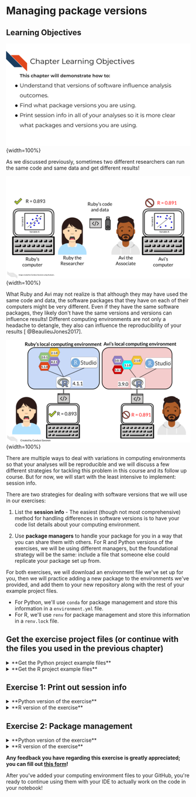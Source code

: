 


# Managing package versions

## Learning Objectives

![](resources/images/06-package-management_files/figure-docx//1LMurysUhCjZb7DVF6KS9QmJ5NBjwWVjRn40MS9f2noE_gf62875ddf7_0_394.png){width=100%}

As we discussed previously, sometimes two different researchers can run the same code and same data and get different results!

![](resources/images/06-package-management_files/figure-docx//1LMurysUhCjZb7DVF6KS9QmJ5NBjwWVjRn40MS9f2noE_gf1accd298e_0_673.png){width=100%}

What Ruby and Avi may not realize is that although they may have used the same code and data, the software packages that they have on each of their computers might be very different. Even if they have the same software packages, they likely don't have the same versions and versions can influence results! Different computing environments are not only a headache to detangle, they also can influence the reproducibility of your results [ @BeaulieuJones2017].

![](resources/images/06-package-management_files/figure-docx//1LMurysUhCjZb7DVF6KS9QmJ5NBjwWVjRn40MS9f2noE_gf62875ddf7_0_404.png){width=100%}

There are multiple ways to deal with variations in computing environments so that your analyses will be reproducible and we will discuss a few different strategies for tackling this problem in this course and its follow up course. But for now, we will start with the least intensive to implement: session info.

There are two strategies for dealing with software versions that we will use in our exercises:

1. List the **session info** - The easiest (though not most comprehensive) method for handling differences in software versions is to have your code list details about your computing environment.

2. Use **package managers** to handle your package for you in a way that you can share them with others. For R and Python versions of the exercises, we will be using different managers, but the foundational strategy will be the same: include a file that someone else could replicate your package set up from.

For both exercises, we will download an environment file we've set up for you, then we will practice adding a new package to the environments we've provided, and add them to your new repository along with the rest of your example project files.

- For Python, we'll use `conda` for package management and store this information in a `environment.yml` file.
- For R, we'll use `renv` for package management and store this information in a `renv.lock` file.

## Get the exercise project files (or continue with the files you used in the previous chapter)

<details> <summary>**Get the Python project example files**</summary>
[Click this link to download](https://raw.githubusercontent.com/jhudsl/Reproducibility_in_Cancer_Informatics/main/chapter-zips/python-heatmap-chapt-6.zip).



Now double click your chapter zip file to unzip. For Windows you may have to [follow these instructions](https://support.microsoft.com/en-us/windows/zip-and-unzip-files-f6dde0a7-0fec-8294-e1d3-703ed85e7ebc)).


</details>

<details> <summary>**Get the R project example files**</summary>
[Click this link to download](https://raw.githubusercontent.com/jhudsl/Reproducibility_in_Cancer_Informatics/main/chapter-zips/r-heatmap-chapt-6.zip).



Now double click your chapter zip file to unzip. For Windows you may have to [follow these instructions](https://support.microsoft.com/en-us/windows/zip-and-unzip-files-f6dde0a7-0fec-8294-e1d3-703ed85e7ebc)).


</details>

## Exercise 1: Print out session info

<details> <summary>**Python version of the exercise**</summary>

In your scientific notebook, you'll need to add two items.  
1. Add the `import session_info` to a code chunk at the beginning of your notebook.  
2. Add `session_info.show()` to a new code chunk at the very end of your notebook.  
3. Save your notebook and add it to GitHub.  

</details>

<details> <summary>**R version of the exercise**</summary>

1. In your Rmd file, add a chunk in the very end that looks like this:
`````

```r
sessionInfo()
```

```
## R version 4.0.2 (2020-06-22)
## Platform: x86_64-pc-linux-gnu (64-bit)
## Running under: Ubuntu 20.04.3 LTS
## 
## Matrix products: default
## BLAS/LAPACK: /usr/lib/x86_64-linux-gnu/openblas-pthread/libopenblasp-r0.3.8.so
## 
## locale:
##  [1] LC_CTYPE=en_US.UTF-8       LC_NUMERIC=C              
##  [3] LC_TIME=en_US.UTF-8        LC_COLLATE=en_US.UTF-8    
##  [5] LC_MONETARY=en_US.UTF-8    LC_MESSAGES=C             
##  [7] LC_PAPER=en_US.UTF-8       LC_NAME=C                 
##  [9] LC_ADDRESS=C               LC_TELEPHONE=C            
## [11] LC_MEASUREMENT=en_US.UTF-8 LC_IDENTIFICATION=C       
## 
## attached base packages:
## [1] stats     graphics  grDevices utils     datasets  methods   base     
## 
## loaded via a namespace (and not attached):
##  [1] knitr_1.33      magrittr_1.5    hms_0.5.3       R6_2.4.1       
##  [5] rlang_0.4.10    stringr_1.4.0   httr_1.4.2      tools_4.0.2    
##  [9] xfun_0.26       htmltools_0.5.0 ellipsis_0.3.1  yaml_2.2.1     
## [13] leanbuild_0.1.2 digest_0.6.25   tibble_3.0.3    lifecycle_1.0.0
## [17] crayon_1.3.4    bookdown_0.24   readr_1.4.0     vctrs_0.3.4    
## [21] fs_1.5.0        curl_4.3        evaluate_0.14   rmarkdown_2.10 
## [25] stringi_1.5.3   compiler_4.0.2  pillar_1.4.6    pkgconfig_2.0.3
```
`````
2. Now you'll want to refresh everything before you save your notebook. In the menu, where it says "Run" click the arrow and choose "Restart R Run All Chunks" to refresh everything.
3. Save your notebook and add it to GitHub.

</details>

## Exercise 2: Package management

<details> <summary>**Python version of the exercise**</summary>

1. Download this [starter conda environment.yml file](https://raw.githubusercontent.com/jhudsl/reproducible-python-example/main/environment.yml) by clicking on the link and place it with your example project files directory.


```bash
wget https://raw.githubusercontent.com/jhudsl/reproducible-python-example/main/environment.yml
```

```
## --2021-11-05 00:48:23--  https://raw.githubusercontent.com/jhudsl/reproducible-python-example/main/environment.yml
## Resolving raw.githubusercontent.com (raw.githubusercontent.com)... 185.199.108.133, 185.199.109.133, 185.199.111.133, ...
## Connecting to raw.githubusercontent.com (raw.githubusercontent.com)|185.199.108.133|:443... connected.
## HTTP request sent, awaiting response... 200 OK
## Length: 398 [text/plain]
## Saving to: ‘environment.yml.2’
## 
##      0K                                                       100% 21.0M=0s
## 
## 2021-11-05 00:48:23 (21.0 MB/s) - ‘environment.yml.2’ saved [398/398]
```

2. Navigate to your example project files directory using [command line](https://towardsdatascience.com/a-quick-guide-to-using-command-line-terminal-96815b97b955).

3. Create your conda environment by using this file in the command.

```
conda env create --file environment.yml
```

4. Activate your conda environment using this command.

```
conda activate reproducible-python
```

5. Now start up JupyterLab again using this command:

```
jupyter lab
```

6. Follow [these instructions to add the environment.yml file to the GitHub repository you created in the previous chapter](https://docs.github.com/en/repositories/working-with-files/managing-files/adding-a-file-to-a-repository#adding-a-file-to-a-repository-on-github). Later we will practice and discuss how to more fully utilize the features of GitHub but for now, just drag and drop it as the instructions linked describe.

### More resources on how to use conda
- [Install Jupyter using your own environment (Mac specific)](https://medium.com/swlh/installing-jupyter-notebook-and-using-your-own-environment-on-mac-fa41efd4639d)
- [Definitive guide to using conda](https://whiteboxml.com/blog/the-definitive-guide-to-python-virtual-environments-with-conda)

</details>

<details> <summary>**R version of the exercise**</summary>

1. Go to RStudio and the Console pane:

2. Install `renv` using:


```
## Installing package into '/usr/local/lib/R/site-library'
## (as 'lib' is unspecified)
```

3. Create your renv snapshot following the `renv` workflow process:

> 1. Call renv::init() to initialize a new project-local environment with a private R library,

> 2. Work in the project as normal, installing and removing new R packages as they are needed in the project,

> 3. Call renv::snapshot() to save the state of the project library to the lockfile (called renv.lock),

> 4. Continue working on your project, installing and updating R packages as needed.

> 5. Call renv::snapshot() again to save the state of your project library if your attempts to update R packages were successful, or call renv::restore() to revert to the previous state as encoded in the lockfile if your attempts to update packages introduced some new problems.

4. You should see an `renv.lock` file is now created! You will want to always include this file with your project files. This means we will want to add it to our GitHub!

5. Follow [these instructions to add your renv.lock file to the GitHub repository you created in the previous chapter](https://docs.github.com/en/repositories/working-with-files/managing-files/adding-a-file-to-a-repository#adding-a-file-to-a-repository-on-github). Later we will practice and discuss how to more fully utilize the features of GitHub but for now, just drag and drop it as the instructions linked describe.

</details>

**Any feedback you have regarding this exercise is greatly appreciated; you can fill out [this form](https://forms.gle/ygSSwoGaEATA2S65A)!**

After you've added your computing environment files to your GitHub, you're ready to continue using them with your IDE to actually work on the code in your notebook!
